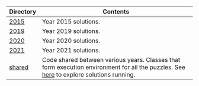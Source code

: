 Directory | Contents
------------ | -------------
[2015](2015) | Year 2015 solutions.
[2019](2019) | Year 2019 solutions.
[2020](2020) | Year 2020 solutions.
[2021](2021) | Year 2021 solutions.
[shared](shared) | Code shared between various years. Classes that form execution environment for all the puzzles. See [here](../bin) to explore solutions running.